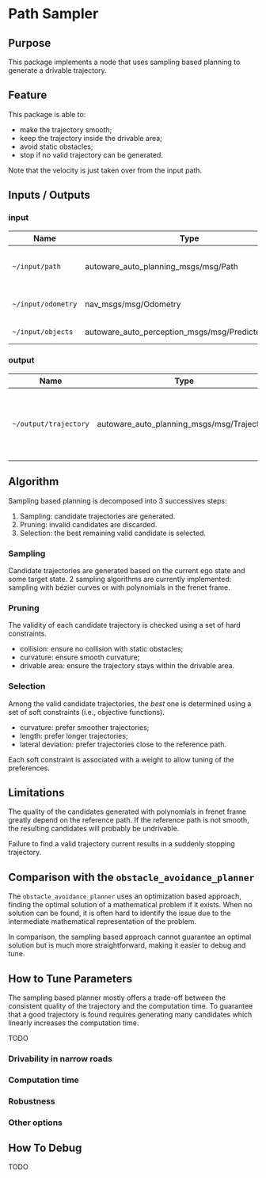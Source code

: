 # Path Sampler

## Purpose

This package implements a node that uses sampling based planning to generate a drivable trajectory.

## Feature

This package is able to:

- make the trajectory smooth;
- keep the trajectory inside the drivable area;
- avoid static obstacles;
- stop if no valid trajectory can be generated.

Note that the velocity is just taken over from the input path.

## Inputs / Outputs

### input

| Name               | Type                                               | Description                                        |
| ------------------ | -------------------------------------------------- | -------------------------------------------------- |
| `~/input/path`     | autoware_auto_planning_msgs/msg/Path               | Reference path and the corresponding drivable area |
| `~/input/odometry` | nav_msgs/msg/Odometry                              | Current state of the ego vehicle                   |
| `~/input/objects`  | autoware_auto_perception_msgs/msg/PredictedObjects | objects to avoid                                   |

### output

| Name                  | Type                                       | Description                                                       |
| --------------------- | ------------------------------------------ | ----------------------------------------------------------------- |
| `~/output/trajectory` | autoware_auto_planning_msgs/msg/Trajectory | generated trajectory that is feasible to drive and collision-free |

## Algorithm

Sampling based planning is decomposed into 3 successives steps:

1. Sampling: candidate trajectories are generated.
2. Pruning: invalid candidates are discarded.
3. Selection: the best remaining valid candidate is selected.

### Sampling

Candidate trajectories are generated based on the current ego state and some target state.
2 sampling algorithms are currently implemented: sampling with bézier curves or with polynomials in the frenet frame.

### Pruning

The validity of each candidate trajectory is checked using a set of hard constraints.

- collision: ensure no collision with static obstacles;
- curvature: ensure smooth curvature;
- drivable area: ensure the trajectory stays within the drivable area.

### Selection

Among the valid candidate trajectories, the _best_ one is determined using a set of soft constraints (i.e., objective functions).

- curvature: prefer smoother trajectories;
- length: prefer longer trajectories;
- lateral deviation: prefer trajectories close to the reference path.

Each soft constraint is associated with a weight to allow tuning of the preferences.

## Limitations

The quality of the candidates generated with polynomials in frenet frame greatly depend on the reference path.
If the reference path is not smooth, the resulting candidates will probably be undrivable.

Failure to find a valid trajectory current results in a suddenly stopping trajectory.

## Comparison with the `obstacle_avoidance_planner`

The `obstacle_avoidance_planner` uses an optimization based approach,
finding the optimal solution of a mathematical problem if it exists.
When no solution can be found, it is often hard to identify the issue due to the intermediate mathematical representation of the problem.

In comparison, the sampling based approach cannot guarantee an optimal solution but is much more straightforward,
making it easier to debug and tune.

## How to Tune Parameters

The sampling based planner mostly offers a trade-off between the consistent quality of the trajectory and the computation time.
To guarantee that a good trajectory is found requires generating many candidates which linearly increases the computation time.

TODO

### Drivability in narrow roads

### Computation time

### Robustness

### Other options

## How To Debug

TODO
